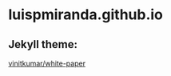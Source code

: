 luispmiranda.github.io
============

## Jekyll theme:
[vinitkumar/white-paper](https://github.com/vinitkumar/white-paper/)
